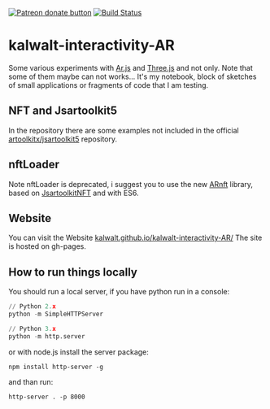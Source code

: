 <span class="badge-patreon"><a href="https://patreon.com/walterperdan" title="Donate to this project using Patreon"><img src="https://img.shields.io/badge/patreon-donate-yellow.svg" alt="Patreon donate button" /></a></span>
[![Build Status](https://travis-ci.com/kalwalt/kalwalt-interactivity-AR.svg?branch=master)](https://travis-ci.com/kalwalt/kalwalt-interactivity-AR)
# kalwalt-interactivity-AR
Some various experiments with [Ar.js](https://github.com/AR-js-org/AR.js) and [Three.js](https://threejs.org/) and not only.
Note that some of them maybe can not works... It's my notebook, block of sketches of small applications or fragments of code that I am testing.

## NFT and Jsartoolkit5
In the repository there are some examples not included in the official [artoolkitx/jsartoolkit5](https://github.com/artoolkitx/jsartoolkit5) repository.

## nftLoader
Note nftLoader is deprecated, i suggest you to use the new [ARnft](https://github.com/webarkit/ARnft) library, based on [JsartoolkitNFT](https://github.com/webarkit/jsartoolkitNFT) and with ES6.

## Website
You can visit the Website [kalwalt.github.io/kalwalt-interactivity-AR/](https://kalwalt.github.io/kalwalt-interactivity-AR/) The site is hosted on gh-pages.

## How to run things locally

You should run a local server, if you have python run in a console:

```python
// Python 2.x
python -m SimpleHTTPServer

// Python 3.x
python -m http.server
```

or with node.js install the server package:

```
npm install http-server -g
```

and than run:

```
http-server . -p 8000
```
